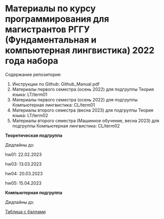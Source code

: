 # Материалы по курсу программирования для магистрантов РГГУ (Фундаментальная и компьютерная лингвистика) 2022 года набора

Содержание репозитория:

1. Инструкции по Github: Github_Manual.pdf
2. Материалы первого семестра (осень 2022) для подгруппы Теория языка: LT/term01
3. Материалы первого семестра (осень 2022) для подгруппы Компьютерная лингвистика: CL/term01
4. Материалы второго семестра (весна 2023) для подгруппы Теория языка: LT/term02
5. Материалы второго семестра (Машинное обучение, весна 2023) для подгруппы Компьютерная лингвистика: CL/term02

**Теоретическая подгруппа**

Дедлайны дз:

hw01: 22.02.2023

hw03: 13.03.2023

hw04: 20.03.2023

hw05: 15.04.2023

**Компьютерная подгруппа**

Дедлайны дз: 


[Таблица с баллами](https://docs.google.com/spreadsheets/d/1FotVIRBwCbvigkFsrpJCoVf_RX9PQy5T/edit?usp=sharing&ouid=101286824451590685803&rtpof=true&sd=true)

